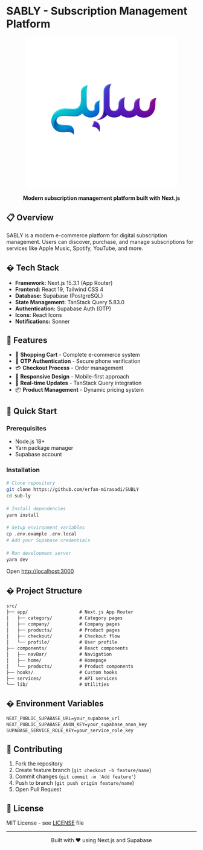 # SABLY - Subscription Management Platform

<div align="center">
  <img src="public/hero/logo1.png" alt="SABLY Logo" width="400"/>
  <br/>
  <p><strong>Modern subscription management platform built with Next.js</strong></p>
</div>

## 📋 Overview

SABLY is a modern e-commerce platform for digital subscription management. Users can discover, purchase, and manage subscriptions for services like Apple Music, Spotify, YouTube, and more.

## �️ Tech Stack

- **Framework:** Next.js 15.3.1 (App Router)
- **Frontend:** React 19, Tailwind CSS 4
- **Database:** Supabase (PostgreSQL)
- **State Management:** TanStack Query 5.83.0
- **Authentication:** Supabase Auth (OTP)
- **Icons:** React Icons
- **Notifications:** Sonner

## 🎯 Features

- 🛒 **Shopping Cart** - Complete e-commerce system
- 📱 **OTP Authentication** - Secure phone verification
- 💳 **Checkout Process** - Order management
- 🎨 **Responsive Design** - Mobile-first approach
- 🔄 **Real-time Updates** - TanStack Query integration
- 📦 **Product Management** - Dynamic pricing system

## 🚀 Quick Start

### Prerequisites

- Node.js 18+
- Yarn package manager
- Supabase account

### Installation

```bash
# Clone repository
git clone https://github.com/erfan-mirasadi/SUBLY
cd sub-ly

# Install dependencies
yarn install

# Setup environment variables
cp .env.example .env.local
# Add your Supabase credentials

# Run development server
yarn dev
```

Open [http://localhost:3000](http://localhost:3000)

## � Project Structure

```
src/
├── app/                   # Next.js App Router
│   ├── category/          # Category pages
│   ├── company/           # Company pages
│   ├── products/          # Product pages
│   ├── checkout/          # Checkout flow
│   └── profile/           # User profile
├── components/            # React components
│   ├── navBar/            # Navigation
│   ├── home/              # Homepage
│   └── products/          # Product components
├── hooks/                 # Custom hooks
├── services/              # API services
└── lib/                   # Utilities
```

## � Environment Variables

```env
NEXT_PUBLIC_SUPABASE_URL=your_supabase_url
NEXT_PUBLIC_SUPABASE_ANON_KEY=your_supabase_anon_key
SUPABASE_SERVICE_ROLE_KEY=your_service_role_key
```

## 🤝 Contributing

1. Fork the repository
2. Create feature branch (`git checkout -b feature/name`)
3. Commit changes (`git commit -m 'Add feature'`)
4. Push to branch (`git push origin feature/name`)
5. Open Pull Request

## 📄 License

MIT License - see [LICENSE](LICENSE) file

---

<div align="center">
  <p>Built with ❤️ using Next.js and Supabase</p>
</div>
